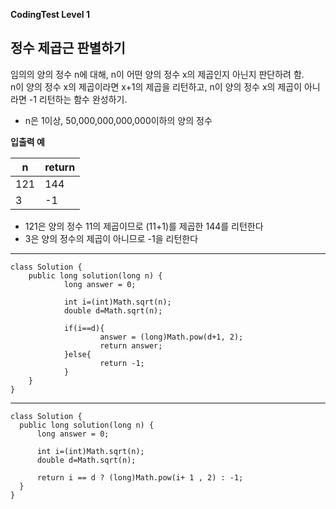 __CodingTest Level 1__

## 정수 제곱근 판별하기

임의의 양의 정수 n에 대해, n이 어떤 양의 정수 x의 제곱인지 아닌지 판단하려 함.<br>
n이 양의 정수 x의 제곱이라면 x+1의 제곱을 리턴하고, n이 양의 정수 x의 제곱이 아니라면 -1 리턴하는 함수 완성하기.

- n은 1이상, 50,000,000,000,000이하의 양의 정수

**입출력 예**

|n|return|
|--|--|
|121|144|
|3|-1|

- 121은 양의 정수 11의 제곱이므로 (11+1)를 제곱한 144를 리턴한다
- 3은 양의 정수의 제곱이 아니므로 -1을 리턴한다

---

	class Solution {
		public long solution(long n) {
				long answer = 0;

				int i=(int)Math.sqrt(n);
				double d=Math.sqrt(n);

				if(i==d){
						answer = (long)Math.pow(d+1, 2);     
						return answer;
				}else{
						return -1;
				}
		}
	}

---

	class Solution {
	  public long solution(long n) {
	      long answer = 0;

	      int i=(int)Math.sqrt(n);
	      double d=Math.sqrt(n);

	      return i == d ? (long)Math.pow(i+ 1 , 2) : -1;
	  }
	}


